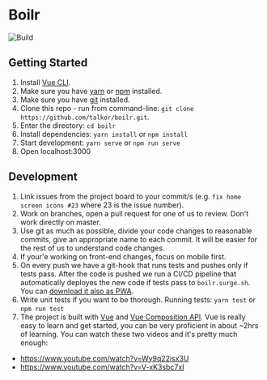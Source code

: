 # Boilr

![Build](https://github.com/talkor/boilr/workflows/Build/badge.svg)

## Getting Started

1. Install [Vue CLI](https://cli.vuejs.org/guide/installation.html).
2. Make sure you have [yarn](https://classic.yarnpkg.com/en/docs/install) or [npm](https://nodejs.org/en/) installed.
3. Make sure you have [git](https://git-scm.com/downloads) installed.
4. Clone this repo - run from command-line: `git clone https://github.com/talkor/boilr.git`.
5. Enter the directory: `cd boilr`
6. Install dependencies: `yarn install` or `npm install` 
7. Start development: `yarn serve` or `npm run serve`
8. Open localhost:3000

## Development

1. Link issues from the project board to your commit/s (e.g. `fix home screen icons #23` where 23 is the issue number).
2. Work on branches, open a pull request for one of us to review. Don't work directly on master.
3. Use git as much as possible, divide your code changes to reasonable commits, give an appropriate name to each commit. It will be easier for the rest of us to understand code changes.
4. If your'e working on front-end changes, focus on mobile first.
5. On every push we have a git-hook that runs tests and pushes only if tests pass. After the code is pushed we run a CI/CD pipeline that automatically deployes the new code if tests pass to `boilr.surge.sh`. You can [download it also as PWA](https://medium.com/progressivewebapps/how-to-install-a-pwa-to-your-device-68a8d37fadc1).
6. Write unit tests if you want to be thorough. Running tests: `yarn test` or `npm run test`
7. The project is built with [Vue]() and [Vue Composition API](https://composition-api.vuejs.org/). Vue is really easy to learn and get started, you can be very proficient in about ~2hrs of learning. You can watch these two videos and it's pretty much enough:
  - https://www.youtube.com/watch?v=Wy9q22isx3U
  - https://www.youtube.com/watch?v=V-xK3sbc7xI
  
